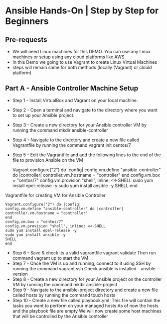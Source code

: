 # Ansible Hands-On | Step by Step for Beginners
## Pre-requests 
- We will need Linux machines for this DEMO. You can use any Linux machines or setup using any cloud platforms like AWS
- In this Demo we going to use Vagrant to create Linux Virtual Machines
- steps will remain same for both methods (locally (Vagrant) or clould platform)

 ## Part A - Ansible Controller Machine Setup
- Step 1 - Install VirtualBox and Vagrant on your local machine.
- Step 2 - Open a terminal and navigate to the directory where you want to set up
  your Ansible project.
- Step 3 - Create a new directory for your Ansible controller VM by running the
  command mkdir ansible-controller
- Step 4 - Navigate to the directory and create a new file called Vagrantfile by
  running the command vagrant init centos/7
- Step 5 - Edit the Vagrantfile and add the following lines to the end of the file to
  provision Ansible on the VM
  
    Vagrant.configure("2") do |config|
    config.vm.define "ansible-controller" do |controller|
    controller.vm.hostname = "controller"
    end
    config.vm.box = "centos/7"
    config.vm.provision "shell", inline: <<-SHELL
    sudo yum install epel-release -y
    sudo yum install ansible -y
    SHELL
    end

 Vagrantfile for creating VM for Ansible Controller

    Vagrant.configure("2") do |config|
    config.vm.define "ansible-controller" do |controller|
    controller.vm.hostname = "controller"
    end
    config.vm.box = "centos/7"
    config.vm.provision "shell", inline: <<-SHELL
    sudo yum install epel-release -y
    sudo yum install ansible -y
    SHELL
    end
- Step 6 - Save & check its a valid vagrantfile vagrant validate Then run
  command vagrant up to start the VM
- Step 7 - Once the VM is up and running, connect to it using SSH by running the
  command vagrant ssh
  Check ansible is installed - ansible --version
- Step 8 - Create a new directory for your Ansible project on the controller VM by
  running the command mkdir ansible-project
- Step 9 - Navigate to the ansible-project directory and create a new file called
  hosts by running the command touch hosts
- Step 10 - Create a new file called playbook.yml. This file will contain the tasks
  you want to perform on your managed hosts
  As of now the hosts and the playbook file are empty
  We will now create some host machines that will be controlled by the Ansible
  controller
    
  
